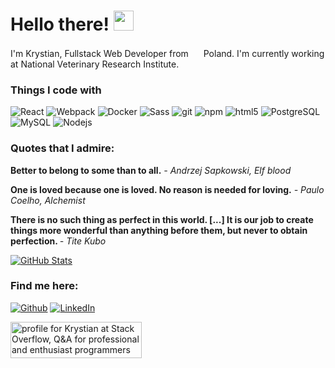 <h1>Hello there! <img src="https://cdn-icons-png.flaticon.com/512/3873/3873296.png" width="32"/></h1>
<p> 
I'm Krystian, Fullstack Web Developer from <img src="https://cdn-icons-png.flaticon.com/512/330/330474.png" width="16"/> Poland. I'm currently working at National Veterinary Research Institute. 
</p>
<h3>Things I code with</h3>
<p>
  <img alt="React" src="https://img.shields.io/badge/-React-454545?style=flat-square&logo=react&logoColor=white" />
  <img alt="Webpack" src="https://img.shields.io/badge/-Webpack-454545?style=flat-square&logo=webpack&logoColor=white" /> 
  <img alt="Docker" src="https://img.shields.io/badge/-Docker-454545?style=flat-square&logo=docker&logoColor=white" />
  <img alt="Sass" src="https://img.shields.io/badge/-Sass-454545?style=flat-square&logo=sass&logoColor=white" />
  <img alt="git" src="https://img.shields.io/badge/-Git-454545?style=flat-square&logo=git&logoColor=white" />
  <img alt="npm" src="https://img.shields.io/badge/-NPM-454545?style=flat-square&logo=npm&logoColor=white" />
  <img alt="html5" src="https://img.shields.io/badge/-HTML5-454545?style=flat-square&logo=html5&logoColor=white" />
  <img alt="PostgreSQL" src="https://img.shields.io/badge/-PostgreSQL-454545?style=flat-square&logo=PostgreSQL&logoColor=white" />
  <img alt="MySQL" src="https://img.shields.io/badge/-MySQL-454545?style=flat-square&logo=MySQL&logoColor=white" />
  <img alt="Nodejs" src="https://img.shields.io/badge/-Nodejs-454545?style=flat-square&logo=Node.js&logoColor=white" />
</p>

<h3>Quotes that I admire:</h3>
<p><b>Better to belong to some than to all.</b> <em> - Andrzej Sapkowski, Elf blood</em></p>
<p><b>One is loved because one is loved. No reason is needed for loving.</b> <em> - Paulo Coelho, Alchemist</em></p>
<p><b>There is no such thing as perfect in this world. [...] It is our job to create things more wonderful than anything before them, but never to obtain perfection. </b> <em> - Tite Kubo</em></p>

[![GitHub Stats](https://github-readme-stats.vercel.app/api?username=jablonowski-krystian)](https://github.com/anuraghazra/github-readme-stats)

<h3>Find me here:</h3>
<p>
<a href="https://github.com/jablonowski-krystian" target="_blank"><img alt="Github" src="https://img.shields.io/badge/GitHub-%2312100E.svg?&style=for-the-badge&logo=Github&logoColor=white" /></a> 
<a href="https://pl.linkedin.com/in/krystianjablonowski" target="_blank"><img alt="LinkedIn" src="https://img.shields.io/badge/linkedin-%230077B5.svg?&style=for-the-badge&logo=linkedin&logoColor=white" /></a> 
</p>
<p>
<a href="https://stackoverflow.com/users/12041014/krystian"><img src="https://stackoverflow.com/users/flair/12041014.png?theme=clean" width="210" height="58" alt="profile for Krystian at Stack Overflow, Q&amp;A for professional and enthusiast programmers" title="profile for Krystian at Stack Overflow, Q&amp;A for professional and enthusiast programmers"></a>
</p>
